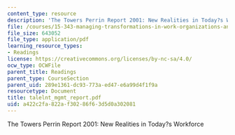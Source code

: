 ```yaml
---
content_type: resource
description: 'The Towers Perrin Report 2001: New Realities in Today?s Workforce'
file: /courses/15-343-managing-transformations-in-work-organizations-and-society-spring-2002/a422c2fa822af30286f63d5d0a302081_talelnt_mgmt_report.pdf
file_size: 643052
file_type: application/pdf
learning_resource_types:
- Readings
license: https://creativecommons.org/licenses/by-nc-sa/4.0/
ocw_type: OCWFile
parent_title: Readings
parent_type: CourseSection
parent_uid: 289e1361-dc93-773a-ed47-e6a99d4f1f9a
resourcetype: Document
title: talelnt_mgmt_report.pdf
uid: a422c2fa-822a-f302-86f6-3d5d0a302081
---
```

The Towers Perrin Report 2001: New Realities in Today?s Workforce